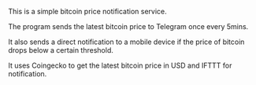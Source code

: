 This is a simple bitcoin price notification service.

The program sends the latest bitcoin price to Telegram once every 5mins.

It also sends a direct notification to a mobile device if the price of bitcoin drops below a certain threshold.

It uses Coingecko to get the latest bitcoin price in USD and IFTTT for notification.
